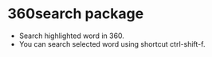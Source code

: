 # 360search package

* Search highlighted word in 360.
* You can search selected word using shortcut ctrl-shift-f.
